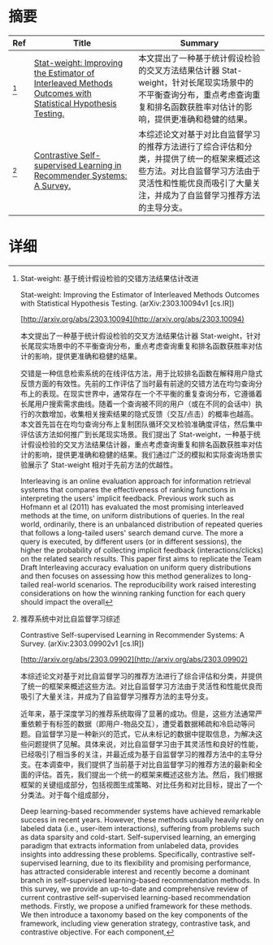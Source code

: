 # 摘要

| Ref | Title | Summary |
| --- | --- | --- |
| [^1] | [Stat-weight: Improving the Estimator of Interleaved Methods Outcomes with Statistical Hypothesis Testing.](http://arxiv.org/abs/2303.10094) | 本文提出了一种基于统计假设检验的交叉方法结果估计器 Stat-weight，针对长尾现实场景中的不平衡查询分布，重点考虑查询重复和排名函数获胜率对估计的影响，提供更准确和稳健的结果。 |
| [^2] | [Contrastive Self-supervised Learning in Recommender Systems: A Survey.](http://arxiv.org/abs/2303.09902) | 本综述论文对基于对比自监督学习的推荐方法进行了综合评估和分类，并提供了统一的框架来概述这些方法。对比自监督学习方法由于灵活性和性能优良而吸引了大量关注，并成为了自监督学习推荐方法的主导分支。 |

# 详细

[^1]: Stat-weight: 基于统计假设检验的交错方法结果估计改进

    Stat-weight: Improving the Estimator of Interleaved Methods Outcomes with Statistical Hypothesis Testing. (arXiv:2303.10094v1 [cs.IR])

    [http://arxiv.org/abs/2303.10094](http://arxiv.org/abs/2303.10094)

    本文提出了一种基于统计假设检验的交叉方法结果估计器 Stat-weight，针对长尾现实场景中的不平衡查询分布，重点考虑查询重复和排名函数获胜率对估计的影响，提供更准确和稳健的结果。

    

    交错是一种信息检索系统的在线评估方法，用于比较排名函数在解释用户隐式反馈方面的有效性。先前的工作评估了当时最有前途的交错方法在均匀查询分布上的表现。在现实世界中，通常存在一个不平衡的重复查询分布，它遵循着长尾用户搜索需求曲线。随着一个查询被不同的用户（或在不同的会话中）执行的次数增加，收集相关搜索结果的隐式反馈（交互/点击）的概率也越高。本文首先旨在在均匀查询分布上复制团队循环交叉检验准确度评估，然后集中评估该方法如何推广到长尾现实场景。我们提出了 Stat-weight，一种基于统计假设检验的交叉方法结果估计器，重点考虑查询重复和排名函数获胜率对估计的影响，提供更准确和稳健的结果。我们通过广泛的模拟和实际查询场景实验展示了 Stat-weight 相对于先前方法的优越性。

    Interleaving is an online evaluation approach for information retrieval systems that compares the effectiveness of ranking functions in interpreting the users' implicit feedback. Previous work such as Hofmann et al (2011) has evaluated the most promising interleaved methods at the time, on uniform distributions of queries. In the real world, ordinarily, there is an unbalanced distribution of repeated queries that follows a long-tailed users' search demand curve. The more a query is executed, by different users (or in different sessions), the higher the probability of collecting implicit feedback (interactions/clicks) on the related search results. This paper first aims to replicate the Team Draft Interleaving accuracy evaluation on uniform query distributions and then focuses on assessing how this method generalizes to long-tailed real-world scenarios. The reproducibility work raised interesting considerations on how the winning ranking function for each query should impact the overall
    
[^2]: 推荐系统中对比自监督学习综述

    Contrastive Self-supervised Learning in Recommender Systems: A Survey. (arXiv:2303.09902v1 [cs.IR])

    [http://arxiv.org/abs/2303.09902](http://arxiv.org/abs/2303.09902)

    本综述论文对基于对比自监督学习的推荐方法进行了综合评估和分类，并提供了统一的框架来概述这些方法。对比自监督学习方法由于灵活性和性能优良而吸引了大量关注，并成为了自监督学习推荐方法的主导分支。

    

    近年来，基于深度学习的推荐系统取得了显著的成功。但是，这些方法通常严重依赖于有标签的数据（即用户-物品交互），遭受着数据稀疏和冷启动等问题。自监督学习是一种新兴的范式，它从未标记的数据中提取信息，为解决这些问题提供了见解。具体来说，对比自监督学习由于其灵活性和良好的性能，已经吸引了相当多的关注，并最近成为基于自监督学习的推荐方法中的主导分支。在本调查中，我们提供了当前基于对比自监督学习的推荐方法的最新和全面的评估。首先，我们提出一个统一的框架来概述这些方法。然后，我们根据框架的关键组成部分，包括视图生成策略、对比任务和对比目标，提出了一个分类法。对于每个组成部分，

    Deep learning-based recommender systems have achieved remarkable success in recent years. However, these methods usually heavily rely on labeled data (i.e., user-item interactions), suffering from problems such as data sparsity and cold-start. Self-supervised learning, an emerging paradigm that extracts information from unlabeled data, provides insights into addressing these problems. Specifically, contrastive self-supervised learning, due to its flexibility and promising performance, has attracted considerable interest and recently become a dominant branch in self-supervised learning-based recommendation methods. In this survey, we provide an up-to-date and comprehensive review of current contrastive self-supervised learning-based recommendation methods. Firstly, we propose a unified framework for these methods. We then introduce a taxonomy based on the key components of the framework, including view generation strategy, contrastive task, and contrastive objective. For each component,
    

